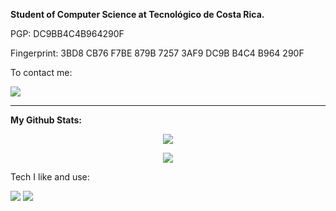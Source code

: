 <!--
**natanfdecastro/natanfdecastro** is a ✨ _special_ ✨ repository because its `README.md` (this file) appears on your GitHub profile.

Here are some ideas to get you started:

- 🔭 I’m currently working on ...
- 🌱 I’m currently learning ...
- 👯 I’m looking to collaborate on ...
- 🤔 I’m looking for help with ...
- 💬 Ask me about ...
- 📫 How to reach me: ...
- 😄 Pronouns: ...
- ⚡ Fun fact: ...
-->

**Student of Computer Science at Tecnológico de Costa Rica.**

PGP: DC9BB4C4B964290F 

Fingerprint: 3BD8 CB76 F7BE 879B 7257 3AF9 DC9B B4C4 B964 290F 

To contact me:

[<img src="https://img.shields.io/badge/linkedin-%230077B5.svg?&style=for-the-badge&logo=linkedin&logoColor=white" />](https://www.linkedin.com/in/natanfdecastro/) 


---
**My Github Stats:** 
<p align = "center">
  <img src = "https://github-readme-stats.vercel.app/api?username=natanfdecastro&show_icons=true&theme=algolia&line_height=27">
</p>
<p align = "center">
  <img src = "https://github-readme-stats.vercel.app/api/top-langs/?username=natanfdecastro&hide=css,html&theme=react">
</p>

Tech I like and use:

<img src="https://img.shields.io/badge/python-3776AB.svg?&style=for-the-badge&logo=python&logoColor=white"/> 
<img src="https://img.shields.io/badge/c++-00599C.svg?&style=for-the-badge&logo=c%2B%2B&logoColor=white"/> 

